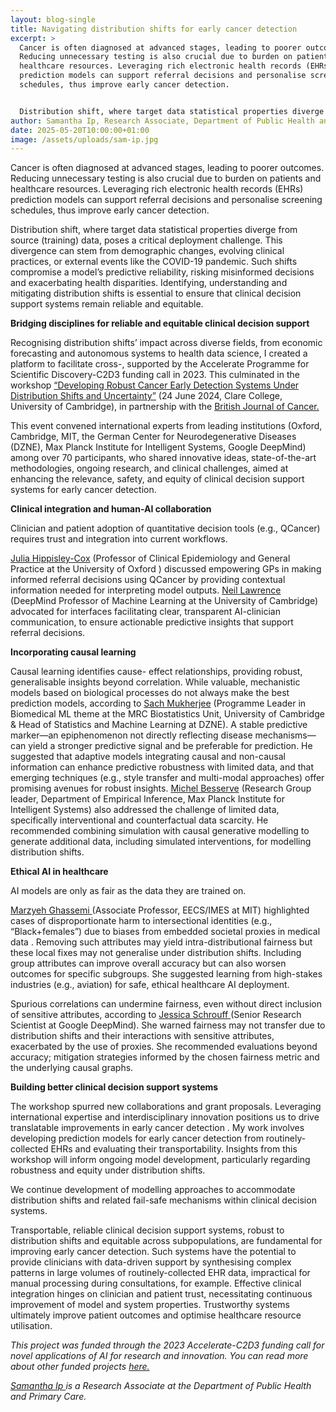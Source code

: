 ```yaml
---
layout: blog-single
title: Navigating distribution shifts for early cancer detection
excerpt: >
  Cancer is often diagnosed at advanced stages, leading to poorer outcomes.
  Reducing unnecessary testing is also crucial due to burden on patients and
  healthcare resources. Leveraging rich electronic health records (EHRs)
  prediction models can support referral decisions and personalise screening
  schedules, thus improve early cancer detection.


  Distribution shift, where target data statistical properties diverge from source (training) data, poses a critical deployment challenge. This divergence can stem from demographic changes, evolving clinical practices, or external events like the COVID-19 pandemic. Such shifts compromise a model’s predictive reliability, risking misinformed decisions and exacerbating health disparities. Identifying, understanding and mitigating distribution shifts is essential to ensure that clinical decision support systems remain reliable and equitable.
author: Samantha Ip, Research Associate, Department of Public Health and Primary Care
date: 2025-05-20T10:00:00+01:00
image: /assets/uploads/sam-ip.jpg
---
```

Cancer is often diagnosed at advanced stages, leading to poorer outcomes. Reducing unnecessary testing is also crucial due to burden on patients and healthcare resources. Leveraging rich electronic health records (EHRs) prediction models can support referral decisions and personalise screening schedules, thus improve early cancer detection.


Distribution shift, where target data statistical properties diverge from source (training) data, poses a critical deployment challenge. This divergence can stem from demographic changes, evolving clinical practices, or external events like the COVID-19 pandemic. Such shifts compromise a model’s predictive reliability, risking misinformed decisions and exacerbating health disparities. Identifying, understanding and mitigating distribution shifts is essential to ensure that clinical decision support systems remain reliable and equitable.

**Bridging disciplines for reliable and equitable clinical decision support**


Recognising distribution shifts’ impact across diverse fields, from economic forecasting and autonomous systems to health data science, I created a platform to facilitate cross-, supported by the Accelerate Programme for Scientific Discovery-C2D3 funding call in 2023. This culminated in the workshop [“Developing Robust Cancer Early Detection Systems Under Distribution Shifts and Uncertainty”](https://web.archive.org/web/20250113141557/https:/www.c2d3.cam.ac.uk/events/robust-cancer-early-detection-systems-under-distribution-shifts-and-uncertainty-workshop) (24 June 2024, Clare College, University of Cambridge), in partnership with the [British Journal of Cancer.](https://communities.springernature.com/posts/upcoming-workshop-robust-cancer-early-detection-systems-under-distribution-shifts-and-uncertainty) 


This event convened  international experts from leading institutions (Oxford, Cambridge, MIT, the German Center for Neurodegenerative Diseases (DZNE), Max Planck Institute for Intelligent Systems, Google DeepMind) among over 70 participants, who shared innovative ideas, state-of-the-art methodologies, ongoing research, and clinical challenges, aimed at enhancing the relevance, safety, and equity of clinical decision support systems for early cancer detection.


**Clinical integration and human-AI collaboration** 


Clinician and patient adoption of quantitative decision tools (e.g., QCancer) requires trust and integration into current workflows. 


[Julia Hippisley-Cox](https://www.st-annes.ox.ac.uk/cpt_people/hippisley-cox-professor-julia/) (Professor of Clinical Epidemiology and General Practice at the University of Oxford ) discussed empowering GPs in making informed referral decisions using QCancer by providing contextual information needed for interpreting model outputs. [Neil Lawrence](https://science.ai.cam.ac.uk/team/neil-d-lawrence) (DeepMind Professor of Machine Learning at the University of Cambridge) advocated for interfaces facilitating clear, transparent AI-clinician communication, to ensure actionable predictive insights that support referral decisions.


**Incorporating causal learning**


Causal learning identifies cause- effect relationships, providing robust, generalisable insights beyond correlation.
While valuable, mechanistic models based on biological processes do not always make the best prediction models, according to [Sach Mukherjee](https://www.mrc-bsu.cam.ac.uk/staff/sach-mukherjee) (Programme Leader in Biomedical ML theme at the MRC Biostatistics Unit, University of Cambridge & Head of Statistics and Machine Learning at DZNE). A stable predictive marker—an epiphenomenon not directly reflecting disease mechanisms—can yield a stronger predictive signal and be preferable for prediction. He suggested that adaptive models integrating causal and non-causal information can enhance predictive robustness with limited data, and that emerging techniques (e.g., style transfer and multi-modal approaches) offer promising avenues for robust insights. [Michel Besserve](https://michelbesserve.com/) (Research Group leader, Department of Empirical Inference, Max Planck Institute for Intelligent Systems) also addressed the challenge of limited data, specifically interventional and counterfactual data scarcity. He recommended combining simulation with causal generative modelling to generate additional data, including simulated interventions, for modelling distribution shifts.


**Ethical AI in healthcare**


AI models are only as fair as the data they are trained on. 


[Marzyeh Ghassemi ](https://imes.mit.edu/people/ghassemi-marzyeh)(Associate Professor, EECS/IMES at MIT) highlighted cases of disproportionate harm to intersectional identities (e.g., “Black+females”) due to biases from embedded societal proxies in medical data . Removing such attributes may yield intra-distributional fairness but these local fixes may not generalise under distribution shifts. Including group attributes can improve overall accuracy but can also worsen outcomes for specific subgroups. She suggested learning from high-stakes industries (e.g., aviation) for safe, ethical healthcare AI deployment.


Spurious correlations can undermine fairness, even without direct inclusion of sensitive attributes, according to [Jessica Schrouff ](https://www.researchgate.net/profile/Jessica-Schrouff)(Senior Research Scientist at Google DeepMind). She warned fairness may not transfer due to distribution shifts and their interactions with sensitive attributes, exacerbated by the use of proxies. She recommended evaluations beyond accuracy; mitigation strategies informed by the chosen fairness metric and the underlying causal graphs. 


**Building better clinical decision support systems**


The workshop spurred new collaborations and grant proposals. Leveraging international expertise and interdisciplinary innovation positions us to drive translatable improvements in early cancer detection .
My work involves developing prediction models for early cancer detection from routinely-collected EHRs and evaluating their transportability. Insights from this workshop will inform ongoing model development, particularly regarding robustness and equity under distribution shifts.


We continue development of modelling approaches to accommodate distribution shifts and related fail-safe mechanisms within clinical decision systems.


Transportable, reliable clinical decision support systems, robust to distribution shifts and equitable across subpopulations, are fundamental for improving early cancer detection. Such systems have the potential to provide clinicians with data-driven support by synthesising complex patterns in large volumes of routinely-collected EHR data, impractical for manual processing during consultations, for example. Effective clinical integration hinges on clinician and patient trust, necessitating continuous improvement of model and system properties. Trustworthy systems ultimately improve patient outcomes and optimise healthcare resource utilisation.


*This project was funded through the 2023 Accelerate-C2D3 funding call for novel applications of AI for research and innovation. You can read more about other funded projects [here. ](https://science.ai.cam.ac.uk/news/2023-10-26-pursuing-innovative-applications-of-ai-in-research-and-real-world-contexts-%E2%80%93-announcing-our-2023-projects.html)*

*[Samantha Ip ](https://www.phpc.cam.ac.uk/staff/dr-samantha-ip)is a Research Associate at the Department of Public Health and Primary Care.*